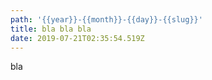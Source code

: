 ```yaml
---
path: '{{year}}-{{month}}-{{day}}-{{slug}}'
title: bla bla bla
date: 2019-07-21T02:35:54.519Z
---
```

bla
